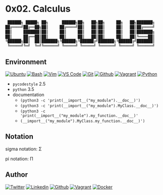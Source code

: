 # 0x02. Calculus

```python
 ██████╗ █████╗ ██╗      ██████╗██╗   ██╗██╗     ██╗   ██╗███████╗
██╔════╝██╔══██╗██║     ██╔════╝██║   ██║██║     ██║   ██║██╔════╝
██║     ███████║██║     ██║     ██║   ██║██║     ██║   ██║███████╗
██║     ██╔══██║██║     ██║     ██║   ██║██║     ██║   ██║╚════██║
╚██████╗██║  ██║███████╗╚██████╗╚██████╔╝███████╗╚██████╔╝███████║
 ╚═════╝╚═╝  ╚═╝╚══════╝ ╚═════╝ ╚═════╝ ╚══════╝ ╚═════╝ ╚══════╝
```

## Environment
[![Ubuntu](https://img.shields.io/static/v1?label=&message=Ubuntu&color=E95420&logo=Ubuntu&logoColor=E95420&labelColor=2F333A)](https://ubuntu.com/)<!-- ubuntu -->
[![Bash](https://img.shields.io/static/v1?label=&message=GNU%20Bash&color=4EAA25&logo=GNU%20Bash&logoColor=4EAA25&labelColor=2F333A)](https://www.gnu.org/software/bash/)<!-- bash -->
[![Vim](https://img.shields.io/static/v1?label=&message=Vim&color=019733&logo=Vim&logoColor=019733&labelColor=2F333A)](https://www.vim.org/)<!-- vim -->
[![VS Code](https://img.shields.io/static/v1?label=&message=Visual%20Studio%20Code&color=007ACC&logo=Visual%20Studio%20Code&logoColor=007ACC&labelColor=2F333A)](https://code.visualstudio.com/)<!-- vs code -->
[![Git](https://img.shields.io/static/v1?label=&message=Git&color=F05032&logo=Git&logoColor=F05032&labelColor=2F333A)](https://git-scm.com/)<!-- git -->
[![Github](https://img.shields.io/static/v1?label=&message=GitHub&color=181717&logo=GitHub&logoColor=f2f2f2&labelColor=2F333A)](https://github.com)<!-- github -->
[![Vagrant](https://img.shields.io/static/v1?label=&message=Vagrant&color=1868F2&logo=vagrant&labelColor=2F333A)](https://app.vagrantup.com/)<!-- vagrant -->
[![Python](https://img.shields.io/static/v1?label=&message=Python&color=FFD43B&logo=python&logoColor=3776AB&labelColor=2F333A)](https://www.python.org)<!-- python-->

- `pycodestyle` 2.5
- `python` 3.5
- documentation
  - `(python3 -c 'print(__import__("my_module").__doc__)')`
  - `(python3 -c 'print(__import__("my_module").MyClass.__doc__)')`
  - `(python3 -c 'print(__import__("my_module").my_function.__doc__)'`
  - `(__import__("my_module").MyClass.my_function.__doc__)')`

## Notation

sigma notation: &Sigma;

pi notation: &Pi;

## Author
<!-- twitter -->
[![Twitter](https://img.shields.io/twitter/follow/ralex_uy?style=social)](https://twitter.com/ralex_uy) <!-- linkedin --> [![Linkedin](https://img.shields.io/badge/LinkedIn-+24K-blue?style=social&logo=linkedin)](https://www.linkedin.com/in/ronald-rivero/) <!-- github --> [![Github](https://img.shields.io/github/followers/ralexrivero?style=social)](https://github.com/ralexrivero/) <!-- vagrant --> [![Vagrant](https://img.shields.io/static/v1?label=&message=Vagrant%20Profile&color=1868F2&logo=vagrant&labelColor=2F333A)](https://app.vagrantup.com/ralexrivero) <!-- docker --> [![Docker](https://img.shields.io/static/v1?label=&message=Docker%20Profile&color=2496ED&logo=Docker&labelColor=2F333A)](https://hub.docker.com/u/ralexrivero)
